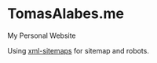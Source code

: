 TomasAlabes.me
==============

My Personal Website

Using [xml-sitemaps](https://www.xml-sitemaps.com/) for sitemap and robots.